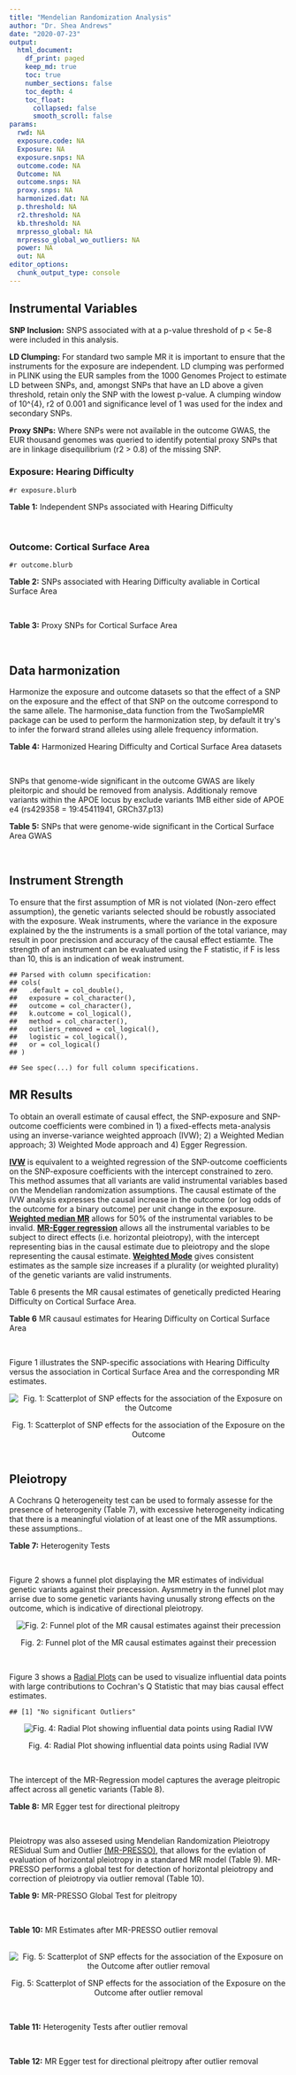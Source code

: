 ```yaml
---
title: "Mendelian Randomization Analysis"
author: "Dr. Shea Andrews"
date: "2020-07-23"
output:
  html_document:
    df_print: paged
    keep_md: true
    toc: true
    number_sections: false
    toc_depth: 4
    toc_float:
      collapsed: false
      smooth_scroll: false
params:
  rwd: NA
  exposure.code: NA
  Exposure: NA
  exposure.snps: NA
  outcome.code: NA
  Outcome: NA
  outcome.snps: NA
  proxy.snps: NA
  harmonized.dat: NA
  p.threshold: NA
  r2.threshold: NA
  kb.threshold: NA
  mrpresso_global: NA
  mrpresso_global_wo_outliers: NA
  power: NA
  out: NA
editor_options:
  chunk_output_type: console
---
```







## Instrumental Variables
**SNP Inclusion:** SNPS associated with at a p-value threshold of p < 5e-8 were included in this analysis.
<br>

**LD Clumping:** For standard two sample MR it is important to ensure that the instruments for the exposure are independent. LD clumping was performed in PLINK using the EUR samples from the 1000 Genomes Project to estimate LD between SNPs, and, amongst SNPs that have an LD above a given threshold, retain only the SNP with the lowest p-value. A clumping window of 10^{4}, r2 of 0.001 and significance level of 1 was used for the index and secondary SNPs.
<br>

**Proxy SNPs:** Where SNPs were not available in the outcome GWAS, the EUR thousand genomes was queried to identify potential proxy SNPs that are in linkage disequilibrium (r2 > 0.8) of the missing SNP.
<br>

### Exposure: Hearing Difficulty
`#r exposure.blurb`
<br>

**Table 1:** Independent SNPs associated with Hearing Difficulty
<div data-pagedtable="false">
  <script data-pagedtable-source type="application/json">
{"columns":[{"label":["SNP"],"name":[1],"type":["chr"],"align":["left"]},{"label":["CHROM"],"name":[2],"type":["dbl"],"align":["right"]},{"label":["POS"],"name":[3],"type":["dbl"],"align":["right"]},{"label":["REF"],"name":[4],"type":["chr"],"align":["left"]},{"label":["ALT"],"name":[5],"type":["chr"],"align":["left"]},{"label":["AF"],"name":[6],"type":["dbl"],"align":["right"]},{"label":["BETA"],"name":[7],"type":["dbl"],"align":["right"]},{"label":["SE"],"name":[8],"type":["dbl"],"align":["right"]},{"label":["Z"],"name":[9],"type":["dbl"],"align":["right"]},{"label":["P"],"name":[10],"type":["dbl"],"align":["right"]},{"label":["N"],"name":[11],"type":["dbl"],"align":["right"]},{"label":["TRAIT"],"name":[12],"type":["chr"],"align":["left"]}],"data":[{"1":"rs12027345","2":"1","3":"46239991","4":"G","5":"A","6":"0.432915","7":"-0.00785785","8":"0.00133184","9":"-5.90000","10":"3.6e-09","11":"250389","12":"Hearing_Difficulty"},{"1":"rs7525101","2":"1","3":"165109131","4":"C","5":"T","6":"0.440725","7":"0.00752096","8":"0.00132707","9":"5.66734","10":"1.5e-08","11":"250389","12":"Hearing_Difficulty"},{"1":"rs10927035","2":"1","3":"243703982","4":"C","5":"T","6":"0.649233","7":"0.00754234","8":"0.00138251","9":"5.45554","10":"4.9e-08","11":"250389","12":"Hearing_Difficulty"},{"1":"rs62188635","2":"2","3":"208082510","4":"C","5":"T","6":"0.545031","7":"-0.00827833","8":"0.00132906","9":"-6.22871","10":"4.7e-10","11":"250389","12":"Hearing_Difficulty"},{"1":"rs13093972","2":"3","3":"114987255","4":"A","5":"G","6":"0.448377","7":"0.00775587","8":"0.00133038","9":"5.82982","10":"5.5e-09","11":"250389","12":"Hearing_Difficulty"},{"1":"rs55853808","2":"3","3":"182053946","4":"A","5":"G","6":"0.162990","7":"0.01187470","8":"0.00180540","9":"6.57732","10":"4.8e-11","11":"250389","12":"Hearing_Difficulty"},{"1":"rs35414371","2":"4","3":"17530692","4":"T","5":"A","6":"0.132722","7":"0.01310280","8":"0.00194526","9":"6.73576","10":"1.6e-11","11":"250389","12":"Hearing_Difficulty"},{"1":"rs10475169","2":"5","3":"2555514","4":"A","5":"C","6":"0.117756","7":"0.01173770","8":"0.00204412","9":"5.74218","10":"9.3e-09","11":"250389","12":"Hearing_Difficulty"},{"1":"rs6453022","2":"5","3":"73076511","4":"C","5":"A","6":"0.500946","7":"0.01262160","8":"0.00132561","9":"9.52135","10":"1.7e-21","11":"250389","12":"Hearing_Difficulty"},{"1":"rs306574","2":"5","3":"94049523","4":"A","5":"G","6":"0.488764","7":"-0.00793561","8":"0.00131904","9":"-6.01620","10":"1.8e-09","11":"250389","12":"Hearing_Difficulty"},{"1":"rs1928176","2":"6","3":"21968899","4":"A","5":"G","6":"0.482818","7":"0.00749378","8":"0.00133347","9":"5.61976","10":"1.9e-08","11":"250389","12":"Hearing_Difficulty"},{"1":"rs13204736","2":"6","3":"32582603","4":"G","5":"A","6":"0.348495","7":"0.01146660","8":"0.00142649","9":"8.03833","10":"9.1e-16","11":"250389","12":"Hearing_Difficulty"},{"1":"rs62646255","2":"6","3":"43262303","4":"T","5":"C","6":"0.391260","7":"-0.01270780","8":"0.00135504","9":"-9.37817","10":"6.7e-21","11":"250389","12":"Hearing_Difficulty"},{"1":"rs217287","2":"6","3":"84407466","4":"C","5":"T","6":"0.440322","7":"0.00784960","8":"0.00133602","9":"5.87536","10":"4.2e-09","11":"250389","12":"Hearing_Difficulty"},{"1":"rs9493627","2":"6","3":"133789728","4":"G","5":"A","6":"0.320275","7":"0.01043660","8":"0.00141112","9":"7.39597","10":"1.4e-13","11":"250389","12":"Hearing_Difficulty"},{"1":"rs2236401","2":"6","3":"158504981","4":"C","5":"T","6":"0.514779","7":"0.00808004","8":"0.00132024","9":"6.12013","10":"9.3e-10","11":"250389","12":"Hearing_Difficulty"},{"1":"rs4947828","2":"7","3":"50805115","4":"T","5":"G","6":"0.769429","7":"0.00955408","8":"0.00156472","9":"6.10594","10":"1.0e-09","11":"250389","12":"Hearing_Difficulty"},{"1":"rs9691831","2":"7","3":"138498348","4":"A","5":"G","6":"0.584558","7":"0.00740690","8":"0.00133806","9":"5.53555","10":"3.1e-08","11":"250389","12":"Hearing_Difficulty"},{"1":"rs3890736","2":"8","3":"21532239","4":"G","5":"A","6":"0.373324","7":"0.00765762","8":"0.00136882","9":"5.59432","10":"2.2e-08","11":"250389","12":"Hearing_Difficulty"},{"1":"rs76837345","2":"8","3":"82668818","4":"A","5":"G","6":"0.069355","7":"0.01460190","8":"0.00259963","9":"5.61691","10":"1.9e-08","11":"250389","12":"Hearing_Difficulty"},{"1":"rs1962104","2":"8","3":"141635329","4":"T","5":"C","6":"0.558034","7":"0.00889466","8":"0.00133827","9":"6.64639","10":"3.0e-11","11":"250389","12":"Hearing_Difficulty"},{"1":"rs4948502","2":"10","3":"63839417","4":"T","5":"C","6":"0.426934","7":"-0.00805794","8":"0.00133835","9":"-6.02080","10":"1.7e-09","11":"250389","12":"Hearing_Difficulty"},{"1":"rs2270550","2":"10","3":"75874192","4":"T","5":"C","6":"0.547333","7":"0.00852536","8":"0.00136055","9":"6.26611","10":"3.7e-10","11":"250389","12":"Hearing_Difficulty"},{"1":"rs11596052","2":"10","3":"80520313","4":"T","5":"C","6":"0.219355","7":"-0.00900108","8":"0.00161979","9":"-5.55694","10":"2.7e-08","11":"250389","12":"Hearing_Difficulty"},{"1":"rs1097215","2":"10","3":"94787804","4":"G","5":"A","6":"0.474064","7":"-0.00798345","8":"0.00132256","9":"-6.03636","10":"1.6e-09","11":"250389","12":"Hearing_Difficulty"},{"1":"rs10901863","2":"10","3":"126812270","4":"C","5":"T","6":"0.268469","7":"0.01207640","8":"0.00153378","9":"7.87362","10":"3.4e-15","11":"250389","12":"Hearing_Difficulty"},{"1":"rs55635402","2":"11","3":"8056913","4":"A","5":"G","6":"0.194930","7":"-0.01052120","8":"0.00166935","9":"-6.30257","10":"2.9e-10","11":"250389","12":"Hearing_Difficulty"},{"1":"rs141403654","2":"11","3":"47715487","4":"A","5":"T","6":"0.015434","7":"0.03134020","8":"0.00568478","9":"5.51300","10":"3.5e-08","11":"250389","12":"Hearing_Difficulty"},{"1":"rs7951935","2":"11","3":"89030399","4":"G","5":"T","6":"0.379826","7":"0.01135240","8":"0.00136208","9":"8.33461","10":"7.8e-17","11":"250389","12":"Hearing_Difficulty"},{"1":"rs67307131","2":"11","3":"118480223","4":"T","5":"C","6":"0.346657","7":"0.00913602","8":"0.00139364","9":"6.55551","10":"5.5e-11","11":"250389","12":"Hearing_Difficulty"},{"1":"rs12552","2":"13","3":"53625781","4":"A","5":"G","6":"0.561874","7":"-0.00728153","8":"0.00133440","9":"-5.45678","10":"4.8e-08","11":"250389","12":"Hearing_Difficulty"},{"1":"rs9517282","2":"13","3":"99059183","4":"C","5":"A","6":"0.548995","7":"-0.00778367","8":"0.00133726","9":"-5.82061","10":"5.9e-09","11":"250389","12":"Hearing_Difficulty"},{"1":"rs1566129","2":"14","3":"52514912","4":"T","5":"C","6":"0.586284","7":"-0.00906457","8":"0.00134065","9":"-6.76132","10":"1.4e-11","11":"250389","12":"Hearing_Difficulty"},{"1":"rs62015206","2":"15","3":"52374075","4":"C","5":"T","6":"0.591962","7":"0.00779412","8":"0.00134988","9":"5.77394","10":"7.7e-09","11":"250389","12":"Hearing_Difficulty"},{"1":"rs62033400","2":"16","3":"53811788","4":"A","5":"G","6":"0.394446","7":"-0.00850581","8":"0.00134974","9":"-6.30181","10":"2.9e-10","11":"250389","12":"Hearing_Difficulty"},{"1":"rs12938775","2":"17","3":"2574821","4":"G","5":"A","6":"0.501932","7":"-0.00745427","8":"0.00132034","9":"-5.64572","10":"1.6e-08","11":"250389","12":"Hearing_Difficulty"},{"1":"rs17671352","2":"17","3":"7127718","4":"T","5":"C","6":"0.619033","7":"-0.00777641","8":"0.00135880","9":"-5.72300","10":"1.0e-08","11":"250389","12":"Hearing_Difficulty"},{"1":"rs4611552","2":"18","3":"52636091","4":"T","5":"C","6":"0.215352","7":"0.00885933","8":"0.00160737","9":"5.51169","10":"3.6e-08","11":"250389","12":"Hearing_Difficulty"},{"1":"rs132929","2":"22","3":"38487002","4":"G","5":"A","6":"0.413979","7":"0.00983905","8":"0.00134066","9":"7.33896","10":"2.2e-13","11":"250389","12":"Hearing_Difficulty"},{"1":"rs36062310","2":"22","3":"50988105","4":"G","5":"A","6":"0.043658","7":"0.03145420","8":"0.00322683","9":"9.74771","10":"1.9e-22","11":"250389","12":"Hearing_Difficulty"}],"options":{"columns":{"min":{},"max":[10]},"rows":{"min":[10],"max":[10]},"pages":{}}}
  </script>
</div>
<br>

### Outcome: Cortical Surface Area
`#r outcome.blurb`
<br>

**Table 2:** SNPs associated with Hearing Difficulty avaliable in Cortical Surface Area
<div data-pagedtable="false">
  <script data-pagedtable-source type="application/json">
{"columns":[{"label":["SNP"],"name":[1],"type":["chr"],"align":["left"]},{"label":["CHROM"],"name":[2],"type":["dbl"],"align":["right"]},{"label":["POS"],"name":[3],"type":["dbl"],"align":["right"]},{"label":["REF"],"name":[4],"type":["chr"],"align":["left"]},{"label":["ALT"],"name":[5],"type":["chr"],"align":["left"]},{"label":["AF"],"name":[6],"type":["dbl"],"align":["right"]},{"label":["BETA"],"name":[7],"type":["dbl"],"align":["right"]},{"label":["SE"],"name":[8],"type":["dbl"],"align":["right"]},{"label":["Z"],"name":[9],"type":["dbl"],"align":["right"]},{"label":["P"],"name":[10],"type":["dbl"],"align":["right"]},{"label":["N"],"name":[11],"type":["dbl"],"align":["right"]},{"label":["TRAIT"],"name":[12],"type":["chr"],"align":["left"]}],"data":[{"1":"rs12027345","2":"1","3":"46239991","4":"G","5":"A","6":"0.4391","7":"-266.4841","8":"112.3842","9":"-2.3711883","10":"0.017730","11":"31430","12":"Cortical_Surface_Area"},{"1":"rs7525101","2":"1","3":"165109131","4":"C","5":"T","6":"0.4454","7":"-62.9975","8":"110.6418","9":"-0.5693825","10":"0.569100","11":"32176","12":"Cortical_Surface_Area"},{"1":"rs10927035","2":"1","3":"243703982","4":"C","5":"T","6":"0.6444","7":"-304.9209","8":"115.6746","9":"-2.6360229","10":"0.008388","11":"31984","12":"Cortical_Surface_Area"},{"1":"rs62188635","2":"2","3":"208082510","4":"C","5":"T","6":"0.5383","7":"-111.6935","8":"113.0308","9":"-0.9881687","10":"0.323100","11":"30818","12":"Cortical_Surface_Area"},{"1":"rs13093972","2":"3","3":"114987255","4":"A","5":"G","6":"0.4337","7":"85.6082","8":"112.7056","9":"0.7595740","10":"0.447500","11":"32176","12":"Cortical_Surface_Area"},{"1":"rs55853808","2":"3","3":"182053946","4":"A","5":"G","6":"0.1596","7":"-61.0352","8":"166.8587","9":"-0.3657900","10":"0.714500","11":"26771","12":"Cortical_Surface_Area"},{"1":"rs35414371","2":"4","3":"17530692","4":"T","5":"A","6":"0.1401","7":"28.6340","8":"162.2539","9":"0.1764765","10":"0.859900","11":"32176","12":"Cortical_Surface_Area"},{"1":"rs10475169","2":"5","3":"2555514","4":"A","5":"C","6":"0.1209","7":"-172.6010","8":"167.5931","9":"-1.0298800","10":"0.303100","11":"32585","12":"Cortical_Surface_Area"},{"1":"rs6453022","2":"5","3":"73076511","4":"C","5":"A","6":"0.4930","7":"-29.5245","8":"109.9379","9":"-0.2685562","10":"0.788300","11":"32176","12":"Cortical_Surface_Area"},{"1":"rs306574","2":"5","3":"94049523","4":"A","5":"G","6":"0.4991","7":"-9.8445","8":"109.3318","9":"-0.0900424","10":"0.928300","11":"32176","12":"Cortical_Surface_Area"},{"1":"rs1928176","2":"6","3":"21968899","4":"A","5":"G","6":"0.4808","7":"-53.1743","8":"111.2093","9":"-0.4781460","10":"0.632500","11":"32176","12":"Cortical_Surface_Area"},{"1":"rs217287","2":"6","3":"84407466","4":"C","5":"T","6":"0.4331","7":"264.2401","8":"111.1700","9":"2.3769011","10":"0.017460","11":"32176","12":"Cortical_Surface_Area"},{"1":"rs9493627","2":"6","3":"133789728","4":"G","5":"A","6":"0.3187","7":"43.3752","8":"117.3104","9":"0.3697473","10":"0.711600","11":"31907","12":"Cortical_Surface_Area"},{"1":"rs2236401","2":"6","3":"158504981","4":"C","5":"T","6":"0.5156","7":"66.6922","8":"110.5489","9":"0.6032823","10":"0.546300","11":"31907","12":"Cortical_Surface_Area"},{"1":"rs4947828","2":"7","3":"50805115","4":"T","5":"G","6":"0.7720","7":"-66.1439","8":"130.3486","9":"-0.5074390","10":"0.611800","11":"31984","12":"Cortical_Surface_Area"},{"1":"rs9691831","2":"7","3":"138498348","4":"A","5":"G","6":"0.5874","7":"120.9030","8":"111.7604","9":"1.0818100","10":"0.279300","11":"32176","12":"Cortical_Surface_Area"},{"1":"rs3890736","2":"8","3":"21532239","4":"G","5":"A","6":"0.3837","7":"89.9697","8":"113.0804","9":"0.7956259","10":"0.426200","11":"31947","12":"Cortical_Surface_Area"},{"1":"rs76837345","2":"8","3":"82668818","4":"A","5":"G","6":"0.0681","7":"-62.9531","8":"219.6917","9":"-0.2865520","10":"0.774500","11":"32176","12":"Cortical_Surface_Area"},{"1":"rs1962104","2":"8","3":"141635329","4":"T","5":"C","6":"0.5467","7":"-247.2240","8":"112.5401","9":"-2.1967700","10":"0.028040","11":"32176","12":"Cortical_Surface_Area"},{"1":"rs4948502","2":"10","3":"63839417","4":"T","5":"C","6":"0.4178","7":"32.0358","8":"111.5125","9":"0.2872840","10":"0.773900","11":"32176","12":"Cortical_Surface_Area"},{"1":"rs11596052","2":"10","3":"80520313","4":"T","5":"C","6":"0.2207","7":"-233.9180","8":"137.1435","9":"-1.7056500","10":"0.088070","11":"31816","12":"Cortical_Surface_Area"},{"1":"rs1097215","2":"10","3":"94787804","4":"G","5":"A","6":"0.4879","7":"-22.2352","8":"110.5518","9":"-0.2011292","10":"0.840600","11":"32176","12":"Cortical_Surface_Area"},{"1":"rs10901863","2":"10","3":"126812270","4":"C","5":"T","6":"0.2680","7":"-98.1025","8":"141.2476","9":"-0.6945428","10":"0.487300","11":"28560","12":"Cortical_Surface_Area"},{"1":"rs55635402","2":"11","3":"8056913","4":"A","5":"G","6":"0.1961","7":"-312.3100","8":"138.7652","9":"-2.2506300","10":"0.024410","11":"31745","12":"Cortical_Surface_Area"},{"1":"rs141403654","2":"11","3":"47715487","4":"A","5":"T","6":"0.0208","7":"-1001.7000","8":"470.7055","9":"-2.1280700","10":"0.033330","11":"28127","12":"Cortical_Surface_Area"},{"1":"rs7951935","2":"11","3":"89030399","4":"G","5":"T","6":"0.3656","7":"-252.6936","8":"114.6412","9":"-2.2042128","10":"0.027510","11":"32176","12":"Cortical_Surface_Area"},{"1":"rs67307131","2":"11","3":"118480223","4":"T","5":"C","6":"0.3455","7":"-112.4330","8":"120.0267","9":"-0.9367320","10":"0.348900","11":"32176","12":"Cortical_Surface_Area"},{"1":"rs12552","2":"13","3":"53625781","4":"A","5":"G","6":"0.5589","7":"64.7412","8":"110.3678","9":"0.5865950","10":"0.557500","11":"32176","12":"Cortical_Surface_Area"},{"1":"rs9517282","2":"13","3":"99059183","4":"C","5":"A","6":"0.5427","7":"50.4683","8":"111.5856","9":"0.4522833","10":"0.651100","11":"32176","12":"Cortical_Surface_Area"},{"1":"rs1566129","2":"14","3":"52514912","4":"T","5":"C","6":"0.5833","7":"106.3400","8":"110.7302","9":"0.9603510","10":"0.336900","11":"32176","12":"Cortical_Surface_Area"},{"1":"rs62015206","2":"15","3":"52374075","4":"C","5":"T","6":"0.5851","7":"22.3705","8":"114.1385","9":"0.1959943","10":"0.844600","11":"32176","12":"Cortical_Surface_Area"},{"1":"rs62033400","2":"16","3":"53811788","4":"A","5":"G","6":"0.3950","7":"-203.8330","8":"111.4581","9":"-1.8287800","10":"0.067430","11":"32176","12":"Cortical_Surface_Area"},{"1":"rs12938775","2":"17","3":"2574821","4":"G","5":"A","6":"0.5008","7":"263.6328","8":"123.1004","9":"2.1416080","10":"0.032230","11":"26491","12":"Cortical_Surface_Area"},{"1":"rs17671352","2":"17","3":"7127718","4":"T","5":"C","6":"0.6246","7":"-154.4620","8":"113.4461","9":"-1.3615500","10":"0.173300","11":"32176","12":"Cortical_Surface_Area"},{"1":"rs4611552","2":"18","3":"52636091","4":"T","5":"C","6":"0.2172","7":"-50.9954","8":"131.9056","9":"-0.3866050","10":"0.699000","11":"32176","12":"Cortical_Surface_Area"},{"1":"rs132929","2":"22","3":"38487002","4":"G","5":"A","6":"0.4137","7":"15.8016","8":"110.8965","9":"0.1424896","10":"0.886700","11":"32068","12":"Cortical_Surface_Area"},{"1":"rs36062310","2":"22","3":"50988105","4":"G","5":"A","6":"0.0433","7":"115.2741","8":"322.5017","9":"0.3574372","10":"0.720800","11":"26351","12":"Cortical_Surface_Area"},{"1":"rs13204736","2":"NA","3":"NA","4":"NA","5":"NA","6":"NA","7":"NA","8":"NA","9":"NA","10":"NA","11":"NA","12":"NA"},{"1":"rs62646255","2":"NA","3":"NA","4":"NA","5":"NA","6":"NA","7":"NA","8":"NA","9":"NA","10":"NA","11":"NA","12":"NA"},{"1":"rs2270550","2":"NA","3":"NA","4":"NA","5":"NA","6":"NA","7":"NA","8":"NA","9":"NA","10":"NA","11":"NA","12":"NA"}],"options":{"columns":{"min":{},"max":[10]},"rows":{"min":[10],"max":[10]},"pages":{}}}
  </script>
</div>
<br>

**Table 3:** Proxy SNPs for Cortical Surface Area
<div data-pagedtable="false">
  <script data-pagedtable-source type="application/json">
{"columns":[{"label":["target_snp"],"name":[1],"type":["chr"],"align":["left"]},{"label":["proxy_snp"],"name":[2],"type":["chr"],"align":["left"]},{"label":["ld.r2"],"name":[3],"type":["dbl"],"align":["right"]},{"label":["Dprime"],"name":[4],"type":["dbl"],"align":["right"]},{"label":["PHASE"],"name":[5],"type":["chr"],"align":["left"]},{"label":["X12"],"name":[6],"type":["lgl"],"align":["right"]},{"label":["CHROM"],"name":[7],"type":["dbl"],"align":["right"]},{"label":["POS"],"name":[8],"type":["dbl"],"align":["right"]},{"label":["REF.proxy"],"name":[9],"type":["chr"],"align":["left"]},{"label":["ALT.proxy"],"name":[10],"type":["chr"],"align":["left"]},{"label":["AF"],"name":[11],"type":["dbl"],"align":["right"]},{"label":["BETA"],"name":[12],"type":["dbl"],"align":["right"]},{"label":["SE"],"name":[13],"type":["dbl"],"align":["right"]},{"label":["Z"],"name":[14],"type":["dbl"],"align":["right"]},{"label":["P"],"name":[15],"type":["dbl"],"align":["right"]},{"label":["N"],"name":[16],"type":["dbl"],"align":["right"]},{"label":["TRAIT"],"name":[17],"type":["chr"],"align":["left"]},{"label":["ref"],"name":[18],"type":["chr"],"align":["left"]},{"label":["ref.proxy"],"name":[19],"type":["chr"],"align":["left"]},{"label":["alt"],"name":[20],"type":["chr"],"align":["left"]},{"label":["alt.proxy"],"name":[21],"type":["chr"],"align":["left"]},{"label":["ALT"],"name":[22],"type":["chr"],"align":["left"]},{"label":["REF"],"name":[23],"type":["chr"],"align":["left"]},{"label":["proxy.outcome"],"name":[24],"type":["lgl"],"align":["right"]}],"data":[{"1":"rs62646255","2":"rs1574430","3":"0.971797","4":"0.995868","5":"CA/TC","6":"NA","7":"6","8":"43269029","9":"A","10":"C","11":"0.5989","12":"-104.041","13":"111.4643","14":"-0.9334040","15":"0.3506","16":"32176","17":"Cortical_Surface_Area","18":"C","19":"A","20":"T","21":"C","22":"T","23":"C","24":"TRUE"},{"1":"rs2270550","2":"rs2131957","3":"0.856412","4":"0.982009","5":"TC/CA","6":"NA","7":"10","8":"75866929","9":"C","10":"A","11":"0.5754","12":"-97.544","13":"111.6525","14":"-0.8736392","15":"0.3823","16":"31984","17":"Cortical_Surface_Area","18":"T","19":"C","20":"C","21":"A","22":"C","23":"T","24":"TRUE"},{"1":"rs13204736","2":"NA","3":"NA","4":"NA","5":"NA","6":"NA","7":"NA","8":"NA","9":"NA","10":"NA","11":"NA","12":"NA","13":"NA","14":"NA","15":"NA","16":"NA","17":"NA","18":"NA","19":"NA","20":"NA","21":"NA","22":"NA","23":"NA","24":"NA"}],"options":{"columns":{"min":{},"max":[10]},"rows":{"min":[10],"max":[10]},"pages":{}}}
  </script>
</div>
<br>

## Data harmonization
Harmonize the exposure and outcome datasets so that the effect of a SNP on the exposure and the effect of that SNP on the outcome correspond to the same allele. The harmonise_data function from the TwoSampleMR package can be used to perform the harmonization step, by default it try's to infer the forward strand alleles using allele frequency information.
<br>

**Table 4:** Harmonized Hearing Difficulty and Cortical Surface Area datasets
<div data-pagedtable="false">
  <script data-pagedtable-source type="application/json">
{"columns":[{"label":["SNP"],"name":[1],"type":["chr"],"align":["left"]},{"label":["effect_allele.exposure"],"name":[2],"type":["chr"],"align":["left"]},{"label":["other_allele.exposure"],"name":[3],"type":["chr"],"align":["left"]},{"label":["effect_allele.outcome"],"name":[4],"type":["chr"],"align":["left"]},{"label":["other_allele.outcome"],"name":[5],"type":["chr"],"align":["left"]},{"label":["beta.exposure"],"name":[6],"type":["dbl"],"align":["right"]},{"label":["beta.outcome"],"name":[7],"type":["dbl"],"align":["right"]},{"label":["eaf.exposure"],"name":[8],"type":["dbl"],"align":["right"]},{"label":["eaf.outcome"],"name":[9],"type":["dbl"],"align":["right"]},{"label":["remove"],"name":[10],"type":["lgl"],"align":["right"]},{"label":["palindromic"],"name":[11],"type":["lgl"],"align":["right"]},{"label":["ambiguous"],"name":[12],"type":["lgl"],"align":["right"]},{"label":["id.outcome"],"name":[13],"type":["chr"],"align":["left"]},{"label":["chr.outcome"],"name":[14],"type":["dbl"],"align":["right"]},{"label":["pos.outcome"],"name":[15],"type":["dbl"],"align":["right"]},{"label":["se.outcome"],"name":[16],"type":["dbl"],"align":["right"]},{"label":["z.outcome"],"name":[17],"type":["dbl"],"align":["right"]},{"label":["pval.outcome"],"name":[18],"type":["dbl"],"align":["right"]},{"label":["samplesize.outcome"],"name":[19],"type":["dbl"],"align":["right"]},{"label":["outcome"],"name":[20],"type":["chr"],"align":["left"]},{"label":["mr_keep.outcome"],"name":[21],"type":["lgl"],"align":["right"]},{"label":["pval_origin.outcome"],"name":[22],"type":["chr"],"align":["left"]},{"label":["chr.exposure"],"name":[23],"type":["dbl"],"align":["right"]},{"label":["pos.exposure"],"name":[24],"type":["dbl"],"align":["right"]},{"label":["se.exposure"],"name":[25],"type":["dbl"],"align":["right"]},{"label":["z.exposure"],"name":[26],"type":["dbl"],"align":["right"]},{"label":["pval.exposure"],"name":[27],"type":["dbl"],"align":["right"]},{"label":["samplesize.exposure"],"name":[28],"type":["dbl"],"align":["right"]},{"label":["exposure"],"name":[29],"type":["chr"],"align":["left"]},{"label":["mr_keep.exposure"],"name":[30],"type":["lgl"],"align":["right"]},{"label":["pval_origin.exposure"],"name":[31],"type":["chr"],"align":["left"]},{"label":["id.exposure"],"name":[32],"type":["chr"],"align":["left"]},{"label":["action"],"name":[33],"type":["dbl"],"align":["right"]},{"label":["mr_keep"],"name":[34],"type":["lgl"],"align":["right"]},{"label":["pt"],"name":[35],"type":["dbl"],"align":["right"]},{"label":["pleitropy_keep"],"name":[36],"type":["lgl"],"align":["right"]},{"label":["mrpresso_RSSobs"],"name":[37],"type":["dbl"],"align":["right"]},{"label":["mrpresso_pval"],"name":[38],"type":["dbl"],"align":["right"]},{"label":["mrpresso_keep"],"name":[39],"type":["lgl"],"align":["right"]}],"data":[{"1":"rs10475169","2":"C","3":"A","4":"C","5":"A","6":"0.01173770","7":"-172.6010","8":"0.117756","9":"0.1209","10":"FALSE","11":"FALSE","12":"FALSE","13":"CUwAbs","14":"5","15":"2555514","16":"167.5931","17":"-1.0298800","18":"0.303100","19":"32585","20":"Grasby2020surfarea","21":"TRUE","22":"reported","23":"5","24":"2555514","25":"0.00204412","26":"5.74218","27":"9.3e-09","28":"250389","29":"Wells2019hdiff","30":"TRUE","31":"reported","32":"RYq9Wx","33":"2","34":"TRUE","35":"5e-08","36":"TRUE","37":"25525.1839","38":"1.0000","39":"TRUE"},{"1":"rs10901863","2":"T","3":"C","4":"T","5":"C","6":"0.01207640","7":"-98.1025","8":"0.268469","9":"0.2680","10":"FALSE","11":"FALSE","12":"FALSE","13":"CUwAbs","14":"10","15":"126812270","16":"141.2476","17":"-0.6945428","18":"0.487300","19":"28560","20":"Grasby2020surfarea","21":"TRUE","22":"reported","23":"10","24":"126812270","25":"0.00153378","26":"7.87362","27":"3.4e-15","28":"250389","29":"Wells2019hdiff","30":"TRUE","31":"reported","32":"RYq9Wx","33":"2","34":"TRUE","35":"5e-08","36":"TRUE","37":"7066.5888","38":"1.0000","39":"TRUE"},{"1":"rs10927035","2":"T","3":"C","4":"T","5":"C","6":"0.00754234","7":"-304.9209","8":"0.649233","9":"0.6444","10":"FALSE","11":"FALSE","12":"FALSE","13":"CUwAbs","14":"1","15":"243703982","16":"115.6746","17":"-2.6360229","18":"0.008388","19":"31984","20":"Grasby2020surfarea","21":"TRUE","22":"reported","23":"1","24":"243703982","25":"0.00138251","26":"5.45554","27":"4.9e-08","28":"250389","29":"Wells2019hdiff","30":"TRUE","31":"reported","32":"RYq9Wx","33":"2","34":"TRUE","35":"5e-08","36":"TRUE","37":"90018.5993","38":"0.3705","39":"TRUE"},{"1":"rs1097215","2":"A","3":"G","4":"A","5":"G","6":"-0.00798345","7":"-22.2352","8":"0.474064","9":"0.4879","10":"FALSE","11":"FALSE","12":"FALSE","13":"CUwAbs","14":"10","15":"94787804","16":"110.5518","17":"-0.2011292","18":"0.840600","19":"32176","20":"Grasby2020surfarea","21":"TRUE","22":"reported","23":"10","24":"94787804","25":"0.00132256","26":"-6.03636","27":"1.6e-09","28":"250389","29":"Wells2019hdiff","30":"TRUE","31":"reported","32":"RYq9Wx","33":"2","34":"TRUE","35":"5e-08","36":"TRUE","37":"1159.7814","38":"1.0000","39":"TRUE"},{"1":"rs11596052","2":"C","3":"T","4":"C","5":"T","6":"-0.00900108","7":"-233.9180","8":"0.219355","9":"0.2207","10":"FALSE","11":"FALSE","12":"FALSE","13":"CUwAbs","14":"10","15":"80520313","16":"137.1435","17":"-1.7056500","18":"0.088070","19":"31816","20":"Grasby2020surfarea","21":"TRUE","22":"reported","23":"10","24":"80520313","25":"0.00161979","26":"-5.55694","27":"2.7e-08","28":"250389","29":"Wells2019hdiff","30":"TRUE","31":"reported","32":"RYq9Wx","33":"2","34":"TRUE","35":"5e-08","36":"TRUE","37":"63040.1909","38":"1.0000","39":"TRUE"},{"1":"rs12027345","2":"A","3":"G","4":"A","5":"G","6":"-0.00785785","7":"-266.4841","8":"0.432915","9":"0.4391","10":"FALSE","11":"FALSE","12":"FALSE","13":"CUwAbs","14":"1","15":"46239991","16":"112.3842","17":"-2.3711883","18":"0.017730","19":"31430","20":"Grasby2020surfarea","21":"TRUE","22":"reported","23":"1","24":"46239991","25":"0.00133184","26":"-5.90000","27":"3.6e-09","28":"250389","29":"Wells2019hdiff","30":"TRUE","31":"reported","32":"RYq9Wx","33":"2","34":"TRUE","35":"5e-08","36":"TRUE","37":"80306.2189","38":"0.4914","39":"TRUE"},{"1":"rs12552","2":"G","3":"A","4":"G","5":"A","6":"-0.00728153","7":"64.7412","8":"0.561874","9":"0.5589","10":"FALSE","11":"FALSE","12":"FALSE","13":"CUwAbs","14":"13","15":"53625781","16":"110.3678","17":"0.5865950","18":"0.557500","19":"32176","20":"Grasby2020surfarea","21":"TRUE","22":"reported","23":"13","24":"53625781","25":"0.00133440","26":"-5.45678","27":"4.8e-08","28":"250389","29":"Wells2019hdiff","30":"TRUE","31":"reported","32":"RYq9Wx","33":"2","34":"TRUE","35":"5e-08","36":"TRUE","37":"3104.6514","38":"1.0000","39":"TRUE"},{"1":"rs12938775","2":"A","3":"G","4":"A","5":"G","6":"-0.00745427","7":"263.6328","8":"0.501932","9":"0.5008","10":"FALSE","11":"FALSE","12":"FALSE","13":"CUwAbs","14":"17","15":"2574821","16":"123.1004","17":"2.1416080","18":"0.032230","19":"26491","20":"Grasby2020surfarea","21":"TRUE","22":"reported","23":"17","24":"2574821","25":"0.00132034","26":"-5.64572","27":"1.6e-08","28":"250389","29":"Wells2019hdiff","30":"TRUE","31":"reported","32":"RYq9Wx","33":"2","34":"TRUE","35":"5e-08","36":"TRUE","37":"66266.3050","38":"1.0000","39":"TRUE"},{"1":"rs13093972","2":"G","3":"A","4":"G","5":"A","6":"0.00775587","7":"85.6082","8":"0.448377","9":"0.4337","10":"FALSE","11":"FALSE","12":"FALSE","13":"CUwAbs","14":"3","15":"114987255","16":"112.7056","17":"0.7595740","18":"0.447500","19":"32176","20":"Grasby2020surfarea","21":"TRUE","22":"reported","23":"3","24":"114987255","25":"0.00133038","26":"5.82982","27":"5.5e-09","28":"250389","29":"Wells2019hdiff","30":"TRUE","31":"reported","32":"RYq9Wx","33":"2","34":"TRUE","35":"5e-08","36":"TRUE","37":"9676.0977","38":"1.0000","39":"TRUE"},{"1":"rs132929","2":"A","3":"G","4":"A","5":"G","6":"0.00983905","7":"15.8016","8":"0.413979","9":"0.4137","10":"FALSE","11":"FALSE","12":"FALSE","13":"CUwAbs","14":"22","15":"38487002","16":"110.8965","17":"0.1424896","18":"0.886700","19":"32068","20":"Grasby2020surfarea","21":"TRUE","22":"reported","23":"22","24":"38487002","25":"0.00134066","26":"7.33896","27":"2.2e-13","28":"250389","29":"Wells2019hdiff","30":"TRUE","31":"reported","32":"RYq9Wx","33":"2","34":"TRUE","35":"5e-08","36":"TRUE","37":"927.8281","38":"1.0000","39":"TRUE"},{"1":"rs141403654","2":"T","3":"A","4":"T","5":"A","6":"0.03134020","7":"-1001.7000","8":"0.015434","9":"0.0208","10":"FALSE","11":"TRUE","12":"FALSE","13":"CUwAbs","14":"11","15":"47715487","16":"470.7055","17":"-2.1280700","18":"0.033330","19":"28127","20":"Grasby2020surfarea","21":"TRUE","22":"reported","23":"11","24":"47715487","25":"0.00568478","26":"5.51300","27":"3.5e-08","28":"250389","29":"Wells2019hdiff","30":"TRUE","31":"reported","32":"RYq9Wx","33":"2","34":"TRUE","35":"5e-08","36":"TRUE","37":"954860.3466","38":"1.0000","39":"TRUE"},{"1":"rs1566129","2":"C","3":"T","4":"C","5":"T","6":"-0.00906457","7":"106.3400","8":"0.586284","9":"0.5833","10":"FALSE","11":"FALSE","12":"FALSE","13":"CUwAbs","14":"14","15":"52514912","16":"110.7302","17":"0.9603510","18":"0.336900","19":"32176","20":"Grasby2020surfarea","21":"TRUE","22":"reported","23":"14","24":"52514912","25":"0.00134065","26":"-6.76132","27":"1.4e-11","28":"250389","29":"Wells2019hdiff","30":"TRUE","31":"reported","32":"RYq9Wx","33":"2","34":"TRUE","35":"5e-08","36":"TRUE","37":"9333.8182","38":"1.0000","39":"TRUE"},{"1":"rs17671352","2":"C","3":"T","4":"C","5":"T","6":"-0.00777641","7":"-154.4620","8":"0.619033","9":"0.6246","10":"FALSE","11":"FALSE","12":"FALSE","13":"CUwAbs","14":"17","15":"7127718","16":"113.4461","17":"-1.3615500","18":"0.173300","19":"32176","20":"Grasby2020surfarea","21":"TRUE","22":"reported","23":"17","24":"7127718","25":"0.00135880","26":"-5.72300","27":"1.0e-08","28":"250389","29":"Wells2019hdiff","30":"TRUE","31":"reported","32":"RYq9Wx","33":"2","34":"TRUE","35":"5e-08","36":"TRUE","37":"28449.6705","38":"1.0000","39":"TRUE"},{"1":"rs1928176","2":"G","3":"A","4":"G","5":"A","6":"0.00749378","7":"-53.1743","8":"0.482818","9":"0.4808","10":"FALSE","11":"FALSE","12":"FALSE","13":"CUwAbs","14":"6","15":"21968899","16":"111.2093","17":"-0.4781460","18":"0.632500","19":"32176","20":"Grasby2020surfarea","21":"TRUE","22":"reported","23":"6","24":"21968899","25":"0.00133347","26":"5.61976","27":"1.9e-08","28":"250389","29":"Wells2019hdiff","30":"TRUE","31":"reported","32":"RYq9Wx","33":"2","34":"TRUE","35":"5e-08","36":"TRUE","37":"1906.7454","38":"1.0000","39":"TRUE"},{"1":"rs1962104","2":"C","3":"T","4":"C","5":"T","6":"0.00889466","7":"-247.2240","8":"0.558034","9":"0.5467","10":"FALSE","11":"FALSE","12":"FALSE","13":"CUwAbs","14":"8","15":"141635329","16":"112.5401","17":"-2.1967700","18":"0.028040","19":"32176","20":"Grasby2020surfarea","21":"TRUE","22":"reported","23":"8","24":"141635329","25":"0.00133827","26":"6.64639","27":"3.0e-11","28":"250389","29":"Wells2019hdiff","30":"TRUE","31":"reported","32":"RYq9Wx","33":"2","34":"TRUE","35":"5e-08","36":"TRUE","37":"58310.3312","38":"1.0000","39":"TRUE"},{"1":"rs217287","2":"T","3":"C","4":"T","5":"C","6":"0.00784960","7":"264.2401","8":"0.440322","9":"0.4331","10":"FALSE","11":"FALSE","12":"FALSE","13":"CUwAbs","14":"6","15":"84407466","16":"111.1700","17":"2.3769011","18":"0.017460","19":"32176","20":"Grasby2020surfarea","21":"TRUE","22":"reported","23":"6","24":"84407466","25":"0.00133602","26":"5.87536","27":"4.2e-09","28":"250389","29":"Wells2019hdiff","30":"TRUE","31":"reported","32":"RYq9Wx","33":"2","34":"TRUE","35":"5e-08","36":"TRUE","37":"79073.5368","38":"0.4992","39":"TRUE"},{"1":"rs2236401","2":"T","3":"C","4":"T","5":"C","6":"0.00808004","7":"66.6922","8":"0.514779","9":"0.5156","10":"FALSE","11":"FALSE","12":"FALSE","13":"CUwAbs","14":"6","15":"158504981","16":"110.5489","17":"0.6032823","18":"0.546300","19":"31907","20":"Grasby2020surfarea","21":"TRUE","22":"reported","23":"6","24":"158504981","25":"0.00132024","26":"6.12013","27":"9.3e-10","28":"250389","29":"Wells2019hdiff","30":"TRUE","31":"reported","32":"RYq9Wx","33":"2","34":"TRUE","35":"5e-08","36":"TRUE","37":"6356.2644","38":"1.0000","39":"TRUE"},{"1":"rs2270550","2":"C","3":"T","4":"C","5":"T","6":"0.00852536","7":"-97.5440","8":"0.547333","9":"0.5754","10":"FALSE","11":"FALSE","12":"FALSE","13":"CUwAbs","14":"10","15":"75866929","16":"111.6525","17":"-0.8736392","18":"0.382300","19":"31984","20":"Grasby2020surfarea","21":"TRUE","22":"reported","23":"10","24":"75874192","25":"0.00136055","26":"6.26611","27":"3.7e-10","28":"250389","29":"Wells2019hdiff","30":"TRUE","31":"reported","32":"RYq9Wx","33":"2","34":"TRUE","35":"5e-08","36":"TRUE","37":"7739.9382","38":"1.0000","39":"TRUE"},{"1":"rs306574","2":"G","3":"A","4":"G","5":"A","6":"-0.00793561","7":"-9.8445","8":"0.488764","9":"0.4991","10":"FALSE","11":"FALSE","12":"FALSE","13":"CUwAbs","14":"5","15":"94049523","16":"109.3318","17":"-0.0900424","18":"0.928300","19":"32176","20":"Grasby2020surfarea","21":"TRUE","22":"reported","23":"5","24":"94049523","25":"0.00131904","26":"-6.01620","27":"1.8e-09","28":"250389","29":"Wells2019hdiff","30":"TRUE","31":"reported","32":"RYq9Wx","33":"2","34":"TRUE","35":"5e-08","36":"TRUE","37":"454.3135","38":"1.0000","39":"TRUE"},{"1":"rs35414371","2":"A","3":"T","4":"A","5":"T","6":"0.01310280","7":"28.6340","8":"0.132722","9":"0.1401","10":"FALSE","11":"TRUE","12":"FALSE","13":"CUwAbs","14":"4","15":"17530692","16":"162.2539","17":"0.1764765","18":"0.859900","19":"32176","20":"Grasby2020surfarea","21":"TRUE","22":"reported","23":"4","24":"17530692","25":"0.00194526","26":"6.73576","27":"1.6e-11","28":"250389","29":"Wells2019hdiff","30":"TRUE","31":"reported","32":"RYq9Wx","33":"2","34":"TRUE","35":"5e-08","36":"TRUE","37":"2316.6454","38":"1.0000","39":"TRUE"},{"1":"rs36062310","2":"A","3":"G","4":"A","5":"G","6":"0.03145420","7":"115.2741","8":"0.043658","9":"0.0433","10":"FALSE","11":"FALSE","12":"FALSE","13":"CUwAbs","14":"22","15":"50988105","16":"322.5017","17":"0.3574372","18":"0.720800","19":"26351","20":"Grasby2020surfarea","21":"TRUE","22":"reported","23":"22","24":"50988105","25":"0.00322683","26":"9.74771","27":"1.9e-22","28":"250389","29":"Wells2019hdiff","30":"TRUE","31":"reported","32":"RYq9Wx","33":"2","34":"TRUE","35":"5e-08","36":"TRUE","37":"27441.7864","38":"1.0000","39":"TRUE"},{"1":"rs3890736","2":"A","3":"G","4":"A","5":"G","6":"0.00765762","7":"89.9697","8":"0.373324","9":"0.3837","10":"FALSE","11":"FALSE","12":"FALSE","13":"CUwAbs","14":"8","15":"21532239","16":"113.0804","17":"0.7956259","18":"0.426200","19":"31947","20":"Grasby2020surfarea","21":"TRUE","22":"reported","23":"8","24":"21532239","25":"0.00136882","26":"5.59432","27":"2.2e-08","28":"250389","29":"Wells2019hdiff","30":"TRUE","31":"reported","32":"RYq9Wx","33":"2","34":"TRUE","35":"5e-08","36":"TRUE","37":"10529.4907","38":"1.0000","39":"TRUE"},{"1":"rs4611552","2":"C","3":"T","4":"C","5":"T","6":"0.00885933","7":"-50.9954","8":"0.215352","9":"0.2172","10":"FALSE","11":"FALSE","12":"FALSE","13":"CUwAbs","14":"18","15":"52636091","16":"131.9056","17":"-0.3866050","18":"0.699000","19":"32176","20":"Grasby2020surfarea","21":"TRUE","22":"reported","23":"18","24":"52636091","25":"0.00160737","26":"5.51169","27":"3.6e-08","28":"250389","29":"Wells2019hdiff","30":"TRUE","31":"reported","32":"RYq9Wx","33":"2","34":"TRUE","35":"5e-08","36":"TRUE","37":"1561.0801","38":"1.0000","39":"TRUE"},{"1":"rs4947828","2":"G","3":"T","4":"G","5":"T","6":"0.00955408","7":"-66.1439","8":"0.769429","9":"0.7720","10":"FALSE","11":"FALSE","12":"FALSE","13":"CUwAbs","14":"7","15":"50805115","16":"130.3486","17":"-0.5074390","18":"0.611800","19":"31984","20":"Grasby2020surfarea","21":"TRUE","22":"reported","23":"7","24":"50805115","25":"0.00156472","26":"6.10594","27":"1.0e-09","28":"250389","29":"Wells2019hdiff","30":"TRUE","31":"reported","32":"RYq9Wx","33":"2","34":"TRUE","35":"5e-08","36":"TRUE","37":"2936.3973","38":"1.0000","39":"TRUE"},{"1":"rs4948502","2":"C","3":"T","4":"C","5":"T","6":"-0.00805794","7":"32.0358","8":"0.426934","9":"0.4178","10":"FALSE","11":"FALSE","12":"FALSE","13":"CUwAbs","14":"10","15":"63839417","16":"111.5125","17":"0.2872840","18":"0.773900","19":"32176","20":"Grasby2020surfarea","21":"TRUE","22":"reported","23":"10","24":"63839417","25":"0.00133835","26":"-6.02080","27":"1.7e-09","28":"250389","29":"Wells2019hdiff","30":"TRUE","31":"reported","32":"RYq9Wx","33":"2","34":"TRUE","35":"5e-08","36":"TRUE","37":"456.6792","38":"1.0000","39":"TRUE"},{"1":"rs55635402","2":"G","3":"A","4":"G","5":"A","6":"-0.01052120","7":"-312.3100","8":"0.194930","9":"0.1961","10":"FALSE","11":"FALSE","12":"FALSE","13":"CUwAbs","14":"11","15":"8056913","16":"138.7652","17":"-2.2506300","18":"0.024410","19":"31745","20":"Grasby2020surfarea","21":"TRUE","22":"reported","23":"11","24":"8056913","25":"0.00166935","26":"-6.30257","27":"2.9e-10","28":"250389","29":"Wells2019hdiff","30":"TRUE","31":"reported","32":"RYq9Wx","33":"2","34":"TRUE","35":"5e-08","36":"TRUE","37":"112393.7736","38":"0.6006","39":"TRUE"},{"1":"rs55853808","2":"G","3":"A","4":"G","5":"A","6":"0.01187470","7":"-61.0352","8":"0.162990","9":"0.1596","10":"FALSE","11":"FALSE","12":"FALSE","13":"CUwAbs","14":"3","15":"182053946","16":"166.8587","17":"-0.3657900","18":"0.714500","19":"26771","20":"Grasby2020surfarea","21":"TRUE","22":"reported","23":"3","24":"182053946","25":"0.00180540","26":"6.57732","27":"4.8e-11","28":"250389","29":"Wells2019hdiff","30":"TRUE","31":"reported","32":"RYq9Wx","33":"2","34":"TRUE","35":"5e-08","36":"TRUE","37":"2079.9870","38":"1.0000","39":"TRUE"},{"1":"rs62015206","2":"T","3":"C","4":"T","5":"C","6":"0.00779412","7":"22.3705","8":"0.591962","9":"0.5851","10":"FALSE","11":"FALSE","12":"FALSE","13":"CUwAbs","14":"15","15":"52374075","16":"114.1385","17":"0.1959943","18":"0.844600","19":"32176","20":"Grasby2020surfarea","21":"TRUE","22":"reported","23":"15","24":"52374075","25":"0.00134988","26":"5.77394","27":"7.7e-09","28":"250389","29":"Wells2019hdiff","30":"TRUE","31":"reported","32":"RYq9Wx","33":"2","34":"TRUE","35":"5e-08","36":"TRUE","37":"1145.3351","38":"1.0000","39":"TRUE"},{"1":"rs62033400","2":"G","3":"A","4":"G","5":"A","6":"-0.00850581","7":"-203.8330","8":"0.394446","9":"0.3950","10":"FALSE","11":"FALSE","12":"FALSE","13":"CUwAbs","14":"16","15":"53811788","16":"111.4581","17":"-1.8287800","18":"0.067430","19":"32176","20":"Grasby2020surfarea","21":"TRUE","22":"reported","23":"16","24":"53811788","25":"0.00134974","26":"-6.30181","27":"2.9e-10","28":"250389","29":"Wells2019hdiff","30":"TRUE","31":"reported","32":"RYq9Wx","33":"2","34":"TRUE","35":"5e-08","36":"TRUE","37":"48932.4106","38":"1.0000","39":"TRUE"},{"1":"rs62188635","2":"T","3":"C","4":"T","5":"C","6":"-0.00827833","7":"-111.6935","8":"0.545031","9":"0.5383","10":"FALSE","11":"FALSE","12":"FALSE","13":"CUwAbs","14":"2","15":"208082510","16":"113.0308","17":"-0.9881687","18":"0.323100","19":"30818","20":"Grasby2020surfarea","21":"TRUE","22":"reported","23":"2","24":"208082510","25":"0.00132906","26":"-6.22871","27":"4.7e-10","28":"250389","29":"Wells2019hdiff","30":"TRUE","31":"reported","32":"RYq9Wx","33":"2","34":"TRUE","35":"5e-08","36":"TRUE","37":"15898.9703","38":"1.0000","39":"TRUE"},{"1":"rs62646255","2":"C","3":"T","4":"C","5":"T","6":"-0.01270780","7":"104.0410","8":"0.391260","9":"0.4011","10":"FALSE","11":"FALSE","12":"FALSE","13":"CUwAbs","14":"6","15":"43269029","16":"111.4643","17":"-0.9334040","18":"0.350600","19":"32176","20":"Grasby2020surfarea","21":"TRUE","22":"reported","23":"6","24":"43262303","25":"0.00135504","26":"-9.37817","27":"6.7e-21","28":"250389","29":"Wells2019hdiff","30":"TRUE","31":"reported","32":"RYq9Wx","33":"2","34":"TRUE","35":"5e-08","36":"TRUE","37":"8397.0265","38":"1.0000","39":"TRUE"},{"1":"rs6453022","2":"A","3":"C","4":"A","5":"C","6":"0.01262160","7":"-29.5245","8":"0.500946","9":"0.4930","10":"FALSE","11":"FALSE","12":"FALSE","13":"CUwAbs","14":"5","15":"73076511","16":"109.9379","17":"-0.2685562","18":"0.788300","19":"32176","20":"Grasby2020surfarea","21":"TRUE","22":"reported","23":"5","24":"73076511","25":"0.00132561","26":"9.52135","27":"1.7e-21","28":"250389","29":"Wells2019hdiff","30":"TRUE","31":"reported","32":"RYq9Wx","33":"2","34":"TRUE","35":"5e-08","36":"TRUE","37":"163.6159","38":"1.0000","39":"TRUE"},{"1":"rs67307131","2":"C","3":"T","4":"C","5":"T","6":"0.00913602","7":"-112.4330","8":"0.346657","9":"0.3455","10":"FALSE","11":"FALSE","12":"FALSE","13":"CUwAbs","14":"11","15":"118480223","16":"120.0267","17":"-0.9367320","18":"0.348900","19":"32176","20":"Grasby2020surfarea","21":"TRUE","22":"reported","23":"11","24":"118480223","25":"0.00139364","26":"6.55551","27":"5.5e-11","28":"250389","29":"Wells2019hdiff","30":"TRUE","31":"reported","32":"RYq9Wx","33":"2","34":"TRUE","35":"5e-08","36":"TRUE","37":"10479.5216","38":"1.0000","39":"TRUE"},{"1":"rs7525101","2":"T","3":"C","4":"T","5":"C","6":"0.00752096","7":"-62.9975","8":"0.440725","9":"0.4454","10":"FALSE","11":"FALSE","12":"FALSE","13":"CUwAbs","14":"1","15":"165109131","16":"110.6418","17":"-0.5693825","18":"0.569100","19":"32176","20":"Grasby2020surfarea","21":"TRUE","22":"reported","23":"1","24":"165109131","25":"0.00132707","26":"5.66734","27":"1.5e-08","28":"250389","29":"Wells2019hdiff","30":"TRUE","31":"reported","32":"RYq9Wx","33":"2","34":"TRUE","35":"5e-08","36":"TRUE","37":"2880.2628","38":"1.0000","39":"TRUE"},{"1":"rs76837345","2":"G","3":"A","4":"G","5":"A","6":"0.01460190","7":"-62.9531","8":"0.069355","9":"0.0681","10":"FALSE","11":"FALSE","12":"FALSE","13":"CUwAbs","14":"8","15":"82668818","16":"219.6917","17":"-0.2865520","18":"0.774500","19":"32176","20":"Grasby2020surfarea","21":"TRUE","22":"reported","23":"8","24":"82668818","25":"0.00259963","26":"5.61691","27":"1.9e-08","28":"250389","29":"Wells2019hdiff","30":"TRUE","31":"reported","32":"RYq9Wx","33":"2","34":"TRUE","35":"5e-08","36":"TRUE","37":"1899.5226","38":"1.0000","39":"TRUE"},{"1":"rs7951935","2":"T","3":"G","4":"T","5":"G","6":"0.01135240","7":"-252.6936","8":"0.379826","9":"0.3656","10":"FALSE","11":"FALSE","12":"FALSE","13":"CUwAbs","14":"11","15":"89030399","16":"114.6412","17":"-2.2042128","18":"0.027510","19":"32176","20":"Grasby2020surfarea","21":"TRUE","22":"reported","23":"11","24":"89030399","25":"0.00136208","26":"8.33461","27":"7.8e-17","28":"250389","29":"Wells2019hdiff","30":"TRUE","31":"reported","32":"RYq9Wx","33":"2","34":"TRUE","35":"5e-08","36":"TRUE","37":"61276.3501","38":"1.0000","39":"TRUE"},{"1":"rs9493627","2":"A","3":"G","4":"A","5":"G","6":"0.01043660","7":"43.3752","8":"0.320275","9":"0.3187","10":"FALSE","11":"FALSE","12":"FALSE","13":"CUwAbs","14":"6","15":"133789728","16":"117.3104","17":"0.3697473","18":"0.711600","19":"31907","20":"Grasby2020surfarea","21":"TRUE","22":"reported","23":"6","24":"133789728","25":"0.00141112","26":"7.39597","27":"1.4e-13","28":"250389","29":"Wells2019hdiff","30":"TRUE","31":"reported","32":"RYq9Wx","33":"2","34":"TRUE","35":"5e-08","36":"TRUE","37":"3585.5189","38":"1.0000","39":"TRUE"},{"1":"rs9517282","2":"A","3":"C","4":"A","5":"C","6":"-0.00778367","7":"50.4683","8":"0.548995","9":"0.5427","10":"FALSE","11":"FALSE","12":"FALSE","13":"CUwAbs","14":"13","15":"99059183","16":"111.5856","17":"0.4522833","18":"0.651100","19":"32176","20":"Grasby2020surfarea","21":"TRUE","22":"reported","23":"13","24":"99059183","25":"0.00133726","26":"-5.82061","27":"5.9e-09","28":"250389","29":"Wells2019hdiff","30":"TRUE","31":"reported","32":"RYq9Wx","33":"2","34":"TRUE","35":"5e-08","36":"TRUE","37":"1644.7106","38":"1.0000","39":"TRUE"},{"1":"rs9691831","2":"G","3":"A","4":"G","5":"A","6":"0.00740690","7":"120.9030","8":"0.584558","9":"0.5874","10":"FALSE","11":"FALSE","12":"FALSE","13":"CUwAbs","14":"7","15":"138498348","16":"111.7604","17":"1.0818100","18":"0.279300","19":"32176","20":"Grasby2020surfarea","21":"TRUE","22":"reported","23":"7","24":"138498348","25":"0.00133806","26":"5.53555","27":"3.1e-08","28":"250389","29":"Wells2019hdiff","30":"TRUE","31":"reported","32":"RYq9Wx","33":"2","34":"TRUE","35":"5e-08","36":"TRUE","37":"17877.6454","38":"1.0000","39":"TRUE"}],"options":{"columns":{"min":{},"max":[10]},"rows":{"min":[10],"max":[10]},"pages":{}}}
  </script>
</div>
<br>

SNPs that genome-wide significant in the outcome GWAS are likely pleitorpic and should be removed from analysis. Additionaly remove variants within the APOE locus by exclude variants 1MB either side of APOE e4 (rs429358 = 19:45411941, GRCh37.p13)
<br>


**Table 5:** SNPs that were genome-wide significant in the Cortical Surface Area GWAS
<div data-pagedtable="false">
  <script data-pagedtable-source type="application/json">
{"columns":[{"label":["SNP"],"name":[1],"type":["chr"],"align":["left"]},{"label":["chr.outcome"],"name":[2],"type":["dbl"],"align":["right"]},{"label":["pos.outcome"],"name":[3],"type":["dbl"],"align":["right"]},{"label":["pval.exposure"],"name":[4],"type":["dbl"],"align":["right"]},{"label":["pval.outcome"],"name":[5],"type":["dbl"],"align":["right"]}],"data":[],"options":{"columns":{"min":{},"max":[10]},"rows":{"min":[10],"max":[10]},"pages":{}}}
  </script>
</div>
<br>


## Instrument Strength
To ensure that the first assumption of MR is not violated (Non-zero effect assumption), the genetic variants selected should be robustly associated with the exposure. Weak instruments, where the variance in the exposure explained by the the instruments is a small portion of the total variance, may result in poor precission and accuracy of the causal effect estiamte. The strength of an instrument can be evaluated using the F statistic, if F is less than 10, this is an indication of weak instrument.


```
## Parsed with column specification:
## cols(
##   .default = col_double(),
##   exposure = col_character(),
##   outcome = col_character(),
##   k.outcome = col_logical(),
##   method = col_character(),
##   outliers_removed = col_logical(),
##   logistic = col_logical(),
##   or = col_logical()
## )
```

```
## See spec(...) for full column specifications.
```

<div data-pagedtable="false">
  <script data-pagedtable-source type="application/json">
{"columns":[{"label":["outliers_removed"],"name":[1],"type":["lgl"],"align":["right"]},{"label":["pve.exposure"],"name":[2],"type":["dbl"],"align":["right"]},{"label":["F"],"name":[3],"type":["dbl"],"align":["right"]},{"label":["Alpha"],"name":[4],"type":["dbl"],"align":["right"]},{"label":["NCP"],"name":[5],"type":["dbl"],"align":["right"]},{"label":["Power"],"name":[6],"type":["dbl"],"align":["right"]}],"data":[{"1":"FALSE","2":"0.006584605","3":"42.54809","4":"0.05","5":"0.08424815","6":"0.05970602"}],"options":{"columns":{"min":{},"max":[10]},"rows":{"min":[10],"max":[10]},"pages":{}}}
  </script>
</div>

##  MR Results
To obtain an overall estimate of causal effect, the SNP-exposure and SNP-outcome coefficients were combined in 1) a fixed-effects meta-analysis using an inverse-variance weighted approach (IVW); 2) a Weighted Median approach; 3) Weighted Mode approach and 4) Egger Regression.


[**IVW**](https://doi.org/10.1002/gepi.21758) is equivalent to a weighted regression of the SNP-outcome coefficients on the SNP-exposure coefficients with the intercept constrained to zero. This method assumes that all variants are valid instrumental variables based on the Mendelian randomization assumptions. The causal estimate of the IVW analysis expresses the causal increase in the outcome (or log odds of the outcome for a binary outcome) per unit change in the exposure. [**Weighted median MR**](https://doi.org/10.1002/gepi.21965) allows for 50% of the instrumental variables to be invalid. [**MR-Egger regression**](https://doi.org/10.1093/ije/dyw220) allows all the instrumental variables to be subject to direct effects (i.e. horizontal pleiotropy), with the intercept representing bias in the causal estimate due to pleiotropy and the slope representing the causal estimate. [**Weighted Mode**](https://doi.org/10.1093/ije/dyx102) gives consistent estimates as the sample size increases if a plurality (or weighted plurality) of the genetic variants are valid instruments.
<br>



Table 6 presents the MR causal estimates of genetically predicted Hearing Difficulty on Cortical Surface Area.
<br>

**Table 6** MR causaul estimates for Hearing Difficulty on Cortical Surface Area
<div data-pagedtable="false">
  <script data-pagedtable-source type="application/json">
{"columns":[{"label":["id.exposure"],"name":[1],"type":["chr"],"align":["left"]},{"label":["id.outcome"],"name":[2],"type":["chr"],"align":["left"]},{"label":["outcome"],"name":[3],"type":["fctr"],"align":["left"]},{"label":["exposure"],"name":[4],"type":["fctr"],"align":["left"]},{"label":["method"],"name":[5],"type":["fctr"],"align":["left"]},{"label":["nsnp"],"name":[6],"type":["int"],"align":["right"]},{"label":["b"],"name":[7],"type":["dbl"],"align":["right"]},{"label":["se"],"name":[8],"type":["dbl"],"align":["right"]},{"label":["pval"],"name":[9],"type":["dbl"],"align":["right"]}],"data":[{"1":"RYq9Wx","2":"CUwAbs","3":"Grasby2020surfarea","4":"Wells2019hdiff","5":"Inverse variance weighted (fixed effects)","6":"39","7":"-1383.858","8":"2085.463","9":"0.5069632"},{"1":"RYq9Wx","2":"CUwAbs","3":"Grasby2020surfarea","4":"Wells2019hdiff","5":"Weighted median","6":"39","7":"-3469.387","8":"3202.732","9":"0.2786935"},{"1":"RYq9Wx","2":"CUwAbs","3":"Grasby2020surfarea","4":"Wells2019hdiff","5":"Weighted mode","6":"39","7":"-5398.137","8":"5228.748","9":"0.3084129"},{"1":"RYq9Wx","2":"CUwAbs","3":"Grasby2020surfarea","4":"Wells2019hdiff","5":"MR Egger","6":"39","7":"-13519.795","8":"10355.206","9":"0.1997475"}],"options":{"columns":{"min":{},"max":[10]},"rows":{"min":[10],"max":[10]},"pages":{}}}
  </script>
</div>
<br>

Figure 1 illustrates the SNP-specific associations with Hearing Difficulty versus the association in Cortical Surface Area and the corresponding MR estimates.
<br>

<div class="figure" style="text-align: center">
<img src="/sc/arion/projects/LOAD/shea/Projects/MR_ADPhenome/results/MR_ADphenome/Wells2019hdiff/Grasby2020surfarea/Wells2019hdiff_5e-8_Grasby2020surfarea_MR_Analaysis_files/figure-html/scatter_plot-1.png" alt="Fig. 1: Scatterplot of SNP effects for the association of the Exposure on the Outcome"  />
<p class="caption">Fig. 1: Scatterplot of SNP effects for the association of the Exposure on the Outcome</p>
</div>
<br>


## Pleiotropy
A Cochrans Q heterogeneity test can be used to formaly assesse for the presence of heterogenity (Table 7), with excessive heterogeneity indicating that there is a meaningful violation of at least one of the MR assumptions.
these assumptions..
<br>

**Table 7:** Heterogenity Tests
<div data-pagedtable="false">
  <script data-pagedtable-source type="application/json">
{"columns":[{"label":["id.exposure"],"name":[1],"type":["chr"],"align":["left"]},{"label":["id.outcome"],"name":[2],"type":["chr"],"align":["left"]},{"label":["outcome"],"name":[3],"type":["fctr"],"align":["left"]},{"label":["exposure"],"name":[4],"type":["fctr"],"align":["left"]},{"label":["method"],"name":[5],"type":["fctr"],"align":["left"]},{"label":["Q"],"name":[6],"type":["dbl"],"align":["right"]},{"label":["Q_df"],"name":[7],"type":["dbl"],"align":["right"]},{"label":["Q_pval"],"name":[8],"type":["dbl"],"align":["right"]}],"data":[{"1":"RYq9Wx","2":"CUwAbs","3":"Grasby2020surfarea","4":"Wells2019hdiff","5":"MR Egger","6":"58.41589","7":"37","8":"0.01389532"},{"1":"RYq9Wx","2":"CUwAbs","3":"Grasby2020surfarea","4":"Wells2019hdiff","5":"Inverse variance weighted","6":"60.73275","7":"38","8":"0.01100380"}],"options":{"columns":{"min":{},"max":[10]},"rows":{"min":[10],"max":[10]},"pages":{}}}
  </script>
</div>
<br>

Figure 2 shows a funnel plot displaying the MR estimates of individual genetic variants against their precession. Aysmmetry in the funnel plot may arrise due to some genetic variants having unusally strong effects on the outcome, which is indicative of directional pleiotropy.
<br>

<div class="figure" style="text-align: center">
<img src="/sc/arion/projects/LOAD/shea/Projects/MR_ADPhenome/results/MR_ADphenome/Wells2019hdiff/Grasby2020surfarea/Wells2019hdiff_5e-8_Grasby2020surfarea_MR_Analaysis_files/figure-html/funnel_plot-1.png" alt="Fig. 2: Funnel plot of the MR causal estimates against their precession"  />
<p class="caption">Fig. 2: Funnel plot of the MR causal estimates against their precession</p>
</div>
<br>

Figure 3 shows a [Radial Plots](https://github.com/WSpiller/RadialMR) can be used to visualize influential data points with large contributions to Cochran's Q Statistic that may bias causal effect estimates.




```
## [1] "No significant Outliers"
```

<div class="figure" style="text-align: center">
<img src="/sc/arion/projects/LOAD/shea/Projects/MR_ADPhenome/results/MR_ADphenome/Wells2019hdiff/Grasby2020surfarea/Wells2019hdiff_5e-8_Grasby2020surfarea_MR_Analaysis_files/figure-html/Radial_Plot-1.png" alt="Fig. 4: Radial Plot showing influential data points using Radial IVW"  />
<p class="caption">Fig. 4: Radial Plot showing influential data points using Radial IVW</p>
</div>
<br>

The intercept of the MR-Regression model captures the average pleitropic affect across all genetic variants (Table 8).
<br>

**Table 8:** MR Egger test for directional pleitropy
<div data-pagedtable="false">
  <script data-pagedtable-source type="application/json">
{"columns":[{"label":["id.exposure"],"name":[1],"type":["chr"],"align":["left"]},{"label":["id.outcome"],"name":[2],"type":["chr"],"align":["left"]},{"label":["outcome"],"name":[3],"type":["fctr"],"align":["left"]},{"label":["exposure"],"name":[4],"type":["fctr"],"align":["left"]},{"label":["egger_intercept"],"name":[5],"type":["dbl"],"align":["right"]},{"label":["se"],"name":[6],"type":["dbl"],"align":["right"]},{"label":["pval"],"name":[7],"type":["dbl"],"align":["right"]}],"data":[{"1":"RYq9Wx","2":"CUwAbs","3":"Grasby2020surfarea","4":"Wells2019hdiff","5":"117.4458","6":"96.95113","7":"0.2334255"}],"options":{"columns":{"min":{},"max":[10]},"rows":{"min":[10],"max":[10]},"pages":{}}}
  </script>
</div>
<br>

Pleiotropy was also assesed using Mendelian Randomization Pleiotropy RESidual Sum and Outlier [(MR-PRESSO)](https://doi.org/10.1038/s41588-018-0099-7), that allows for the evlation of evaluation of horizontal pleiotropy in a standared MR model (Table 9). MR-PRESSO performs a global test for detection of horizontal pleiotropy and correction of pleiotropy via outlier removal (Table 10).
<br>

**Table 9:** MR-PRESSO Global Test for pleitropy
<div data-pagedtable="false">
  <script data-pagedtable-source type="application/json">
{"columns":[{"label":["id.exposure"],"name":[1],"type":["chr"],"align":["left"]},{"label":["id.outcome"],"name":[2],"type":["chr"],"align":["left"]},{"label":["outcome"],"name":[3],"type":["chr"],"align":["left"]},{"label":["exposure"],"name":[4],"type":["chr"],"align":["left"]},{"label":["pt"],"name":[5],"type":["dbl"],"align":["right"]},{"label":["outliers_removed"],"name":[6],"type":["lgl"],"align":["right"]},{"label":["n_outliers"],"name":[7],"type":["dbl"],"align":["right"]},{"label":["RSSobs"],"name":[8],"type":["dbl"],"align":["right"]},{"label":["pval"],"name":[9],"type":["dbl"],"align":["right"]}],"data":[{"1":"RYq9Wx","2":"CUwAbs","3":"Grasby2020surfarea","4":"Wells2019hdiff","5":"5e-08","6":"FALSE","7":"0","8":"63.71233","9":"0.0134"}],"options":{"columns":{"min":{},"max":[10]},"rows":{"min":[10],"max":[10]},"pages":{}}}
  </script>
</div>
<br>


**Table 10:** MR Estimates after MR-PRESSO outlier removal
<div data-pagedtable="false">
  <script data-pagedtable-source type="application/json">
{"columns":[{"label":["id.exposure"],"name":[1],"type":["fctr"],"align":["left"]},{"label":["id.outcome"],"name":[2],"type":["fctr"],"align":["left"]},{"label":["outcome"],"name":[3],"type":["fctr"],"align":["left"]},{"label":["exposure"],"name":[4],"type":["fctr"],"align":["left"]},{"label":["method"],"name":[5],"type":["fctr"],"align":["left"]},{"label":["nsnp"],"name":[6],"type":["lgl"],"align":["right"]},{"label":["b"],"name":[7],"type":["lgl"],"align":["right"]},{"label":["se"],"name":[8],"type":["lgl"],"align":["right"]},{"label":["pval"],"name":[9],"type":["lgl"],"align":["right"]}],"data":[{"1":"RYq9Wx","2":"CUwAbs","3":"Grasby2020surfarea","4":"Wells2019hdiff","5":"mrpresso","6":"NA","7":"NA","8":"NA","9":"NA"}],"options":{"columns":{"min":{},"max":[10]},"rows":{"min":[10],"max":[10]},"pages":{}}}
  </script>
</div>
<br>

<div class="figure" style="text-align: center">
<img src="/sc/arion/projects/LOAD/shea/Projects/MR_ADPhenome/results/MR_ADphenome/Wells2019hdiff/Grasby2020surfarea/Wells2019hdiff_5e-8_Grasby2020surfarea_MR_Analaysis_files/figure-html/scatter_plot_outlier-1.png" alt="Fig. 5: Scatterplot of SNP effects for the association of the Exposure on the Outcome after outlier removal"  />
<p class="caption">Fig. 5: Scatterplot of SNP effects for the association of the Exposure on the Outcome after outlier removal</p>
</div>
<br>

**Table 11:** Heterogenity Tests after outlier removal
<div data-pagedtable="false">
  <script data-pagedtable-source type="application/json">
{"columns":[{"label":["id.exposure"],"name":[1],"type":["fctr"],"align":["left"]},{"label":["id.outcome"],"name":[2],"type":["fctr"],"align":["left"]},{"label":["outcome"],"name":[3],"type":["fctr"],"align":["left"]},{"label":["exposure"],"name":[4],"type":["fctr"],"align":["left"]},{"label":["method"],"name":[5],"type":["fctr"],"align":["left"]},{"label":["Q"],"name":[6],"type":["lgl"],"align":["right"]},{"label":["Q_df"],"name":[7],"type":["lgl"],"align":["right"]},{"label":["Q_pval"],"name":[8],"type":["lgl"],"align":["right"]}],"data":[{"1":"RYq9Wx","2":"CUwAbs","3":"Grasby2020surfarea","4":"Wells2019hdiff","5":"mrpresso","6":"NA","7":"NA","8":"NA"}],"options":{"columns":{"min":{},"max":[10]},"rows":{"min":[10],"max":[10]},"pages":{}}}
  </script>
</div>
<br>

**Table 12:** MR Egger test for directional pleitropy after outlier removal
<div data-pagedtable="false">
  <script data-pagedtable-source type="application/json">
{"columns":[{"label":["id.exposure"],"name":[1],"type":["fctr"],"align":["left"]},{"label":["id.outcome"],"name":[2],"type":["fctr"],"align":["left"]},{"label":["outcome"],"name":[3],"type":["fctr"],"align":["left"]},{"label":["exposure"],"name":[4],"type":["fctr"],"align":["left"]},{"label":["method"],"name":[5],"type":["fctr"],"align":["left"]},{"label":["egger_intercept"],"name":[6],"type":["lgl"],"align":["right"]},{"label":["se"],"name":[7],"type":["lgl"],"align":["right"]},{"label":["pval"],"name":[8],"type":["lgl"],"align":["right"]}],"data":[{"1":"RYq9Wx","2":"CUwAbs","3":"Grasby2020surfarea","4":"Wells2019hdiff","5":"mrpresso","6":"NA","7":"NA","8":"NA"}],"options":{"columns":{"min":{},"max":[10]},"rows":{"min":[10],"max":[10]},"pages":{}}}
  </script>
</div>
<br>
